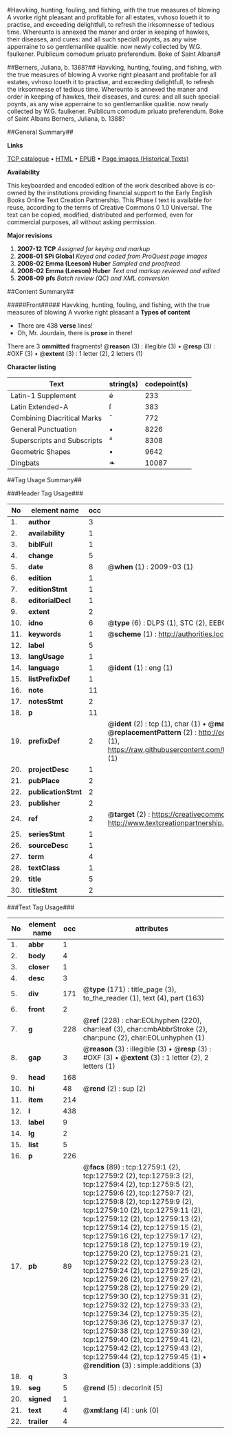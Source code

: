 #Havvking, hunting, fouling, and fishing, with the true measures of blowing A vvorke right pleasant and profitable for all estates, vvhoso loueth it to practise, and exceeding delightfull, to refresh the irksomnesse of tedious time. Whereunto is annexed the maner and order in keeping of hawkes, their diseases, and cures: and all such speciall poynts, as any wise apperraine to so gentlemanlike qualitie. now newly collected by W.G. faulkener. Pulblicum comodum priuato preferendum. Boke of Saint Albans#

##Berners, Juliana, b. 1388?##
Havvking, hunting, fouling, and fishing, with the true measures of blowing A vvorke right pleasant and profitable for all estates, vvhoso loueth it to practise, and exceeding delightfull, to refresh the irksomnesse of tedious time. Whereunto is annexed the maner and order in keeping of hawkes, their diseases, and cures: and all such speciall poynts, as any wise apperraine to so gentlemanlike qualitie. now newly collected by W.G. faulkener. Pulblicum comodum priuato preferendum.
Boke of Saint Albans
Berners, Juliana, b. 1388?

##General Summary##

**Links**

[TCP catalogue](http://www.ota.ox.ac.uk/tcp/)  • 
[HTML](http://tei.it.ox.ac.uk/tcp/Texts-HTML/free/A02/A02281.html)  • 
[EPUB](http://tei.it.ox.ac.uk/tcp/Texts-EPUB/free/A02/A02281.epub) • 
[Page images (Historical Texts)](https://data.historicaltexts.jisc.ac.uk/view?pubId=eebo-99847703e&pageId=eebo-99847703e-12759-1)

**Availability**

This keyboarded and encoded edition of the
	       work described above is co-owned by the institutions
	       providing financial support to the Early English Books
	       Online Text Creation Partnership. This Phase I text is
	       available for reuse, according to the terms of Creative
	       Commons 0 1.0 Universal. The text can be copied,
	       modified, distributed and performed, even for
	       commercial purposes, all without asking permission.

**Major revisions**

1. __2007-12__ __TCP__ *Assigned for keying and markup*
1. __2008-01__ __SPi Global__ *Keyed and coded from ProQuest page images*
1. __2008-02__ __Emma (Leeson) Huber__ *Sampled and proofread*
1. __2008-02__ __Emma (Leeson) Huber__ *Text and markup reviewed and edited*
1. __2008-09__ __pfs__ *Batch review (QC) and XML conversion*

##Content Summary##

#####Front#####
Havvking, hunting, fouling, and fishing, with the true measures of blowing A vvorke right pleasant a
**Types of content**

  * There are 438 **verse** lines!
  * Oh, Mr. Jourdain, there is **prose** in there!

There are 3 **ommitted** fragments! 
 @__reason__ (3) : illegible (3)  •  @__resp__ (3) : #OXF (3)  •  @__extent__ (3) : 1 letter (2), 2 letters (1)

**Character listing**


|Text|string(s)|codepoint(s)|
|---|---|---|
|Latin-1 Supplement|é|233|
|Latin Extended-A|ſ|383|
|Combining             Diacritical Marks|̄|772|
|General Punctuation|•|8226|
|Superscripts             and Subscripts|⁴|8308|
|Geometric Shapes|▪|9642|
|Dingbats|❧|10087|

##Tag Usage Summary##

###Header Tag Usage###

|No|element name|occ|attributes|
|---|---|---|---|
|1.|__author__|3||
|2.|__availability__|1||
|3.|__biblFull__|1||
|4.|__change__|5||
|5.|__date__|8| @__when__ (1) : 2009-03 (1)|
|6.|__edition__|1||
|7.|__editionStmt__|1||
|8.|__editorialDecl__|1||
|9.|__extent__|2||
|10.|__idno__|6| @__type__ (6) : DLPS (1), STC (2), EEBO-CITATION (1), PROQUEST (1), VID (1)|
|11.|__keywords__|1| @__scheme__ (1) : http://authorities.loc.gov/ (1)|
|12.|__label__|5||
|13.|__langUsage__|1||
|14.|__language__|1| @__ident__ (1) : eng (1)|
|15.|__listPrefixDef__|1||
|16.|__note__|11||
|17.|__notesStmt__|2||
|18.|__p__|11||
|19.|__prefixDef__|2| @__ident__ (2) : tcp (1), char (1)  •  @__matchPattern__ (2) : ([0-9\-]+):([0-9IVX]+) (1), (.+) (1)  •  @__replacementPattern__ (2) : http://eebo.chadwyck.com/downloadtiff?vid=$1&page=$2 (1), https://raw.githubusercontent.com/textcreationpartnership/Texts/master/tcpchars.xml#$1 (1)|
|20.|__projectDesc__|1||
|21.|__pubPlace__|2||
|22.|__publicationStmt__|2||
|23.|__publisher__|2||
|24.|__ref__|2| @__target__ (2) : https://creativecommons.org/publicdomain/zero/1.0/ (1), http://www.textcreationpartnership.org/docs/. (1)|
|25.|__seriesStmt__|1||
|26.|__sourceDesc__|1||
|27.|__term__|4||
|28.|__textClass__|1||
|29.|__title__|5||
|30.|__titleStmt__|2||


###Text Tag Usage###

|No|element name|occ|attributes|
|---|---|---|---|
|1.|__abbr__|1||
|2.|__body__|4||
|3.|__closer__|1||
|4.|__desc__|3||
|5.|__div__|171| @__type__ (171) : title_page (3), to_the_reader (1), text (4), part (163)|
|6.|__front__|2||
|7.|__g__|228| @__ref__ (228) : char:EOLhyphen (220), char:leaf (3), char:cmbAbbrStroke (2), char:punc (2), char:EOLunhyphen (1)|
|8.|__gap__|3| @__reason__ (3) : illegible (3)  •  @__resp__ (3) : #OXF (3)  •  @__extent__ (3) : 1 letter (2), 2 letters (1)|
|9.|__head__|168||
|10.|__hi__|48| @__rend__ (2) : sup (2)|
|11.|__item__|214||
|12.|__l__|438||
|13.|__label__|9||
|14.|__lg__|2||
|15.|__list__|5||
|16.|__p__|226||
|17.|__pb__|89| @__facs__ (89) : tcp:12759:1 (2), tcp:12759:2 (2), tcp:12759:3 (2), tcp:12759:4 (2), tcp:12759:5 (2), tcp:12759:6 (2), tcp:12759:7 (2), tcp:12759:8 (2), tcp:12759:9 (2), tcp:12759:10 (2), tcp:12759:11 (2), tcp:12759:12 (2), tcp:12759:13 (2), tcp:12759:14 (2), tcp:12759:15 (2), tcp:12759:16 (2), tcp:12759:17 (2), tcp:12759:18 (2), tcp:12759:19 (2), tcp:12759:20 (2), tcp:12759:21 (2), tcp:12759:22 (2), tcp:12759:23 (2), tcp:12759:24 (2), tcp:12759:25 (2), tcp:12759:26 (2), tcp:12759:27 (2), tcp:12759:28 (2), tcp:12759:29 (2), tcp:12759:30 (2), tcp:12759:31 (2), tcp:12759:32 (2), tcp:12759:33 (2), tcp:12759:34 (2), tcp:12759:35 (2), tcp:12759:36 (2), tcp:12759:37 (2), tcp:12759:38 (2), tcp:12759:39 (2), tcp:12759:40 (2), tcp:12759:41 (2), tcp:12759:42 (2), tcp:12759:43 (2), tcp:12759:44 (2), tcp:12759:45 (1)  •  @__rendition__ (3) : simple:additions (3)|
|18.|__q__|3||
|19.|__seg__|5| @__rend__ (5) : decorInit (5)|
|20.|__signed__|1||
|21.|__text__|4| @__xml:lang__ (4) : unk (0)|
|22.|__trailer__|4||
